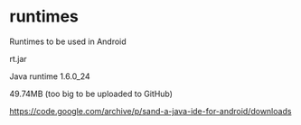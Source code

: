 # runtimes
Runtimes to be used in Android

rt.jar 

Java runtime 1.6.0_24

49.74MB (too big to be uploaded to GitHub)

https://code.google.com/archive/p/sand-a-java-ide-for-android/downloads
